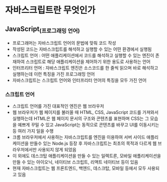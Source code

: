 # 자바스크립트란 무엇인가

## JavaScript<sub>(프로그래밍 언어)</sub>

+ 프로그래머는 자바스크립트 언어의 문법에 맞춰 코드 작성
+ 작성된 코드는 자바스크립트를 해석하고 실행할 수 있는 어떤 환경에서 실행됨
+ 스크립트 언어 : 어떤 애플리케이션에서 코드를 해석하고 실행할 수 있는 엔진이 존재하여 스크립트로 해당 애플리케이션을 제어하기 위한 용도로 사용하는 언어
+ 인터프리터 언어 : 자바스크립트 엔진은 소스코드를 한 줄씩 읽으며 바로 해석하고 실행하는데 이런 특징을 가진 프로그래밍 언어
+ 자바스크립트는 스크립트 언어와 인터프리터 언어의 특징을 모두 가진 언어



### 스크립트 언어

+ 스크립트 언어를 가진 대표적인 엔진은 웹 브라우저
+ 웹 브라우저가 웹 페이지를 불러올 때 HTML, CSS, JavaScript 코드를 가져와서 실행하는데 
  HTML은 웹 페이지 문서의 구조와 콘텐츠를 표현하며 CSS는 그 모습을 예쁘게 꾸밀 수 있고 
  JavaScript는 동적으로 콘텐츠를 바꾸고 UI를 이동시키는 등 여러 가지 일을 수행
+ 크롬 브라우저에서 사용하는 자바스크립트를 엔진을 이용하여 서버 사이드 애플리케이션을 
  만들수 있는 Node.js 등장 후 자바스크립트는 최초의 목적과 다르게 웹 브라우저에서만 사용되지 않게 되었음
+ 이 외에도 데스크탑 애플리케이션을 만들 수 있는 일렉트론, 모바일 애플리케이션을 
  만들 수 있는 아이오닉, 네이티브 스크립트, 리액트 네이티브 등이 있음
+ 현재 자바스크립트는 웹 프론트엔드, 백엔드, 데스크탑, 모바일 등에서 모두 사용되고 있음
